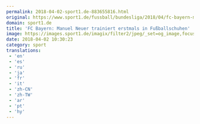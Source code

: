 ```yaml
---
permalink: 2018-04-02-sport1.de-883655816.html
original: https://www.sport1.de/fussball/bundesliga/2018/04/fc-bayern-manuel-neuer-trainiert-erstmals-in-fussballschuhen
domain: sport1.de
title: 'FC Bayern: Manuel Neuer trainiert erstmals in Fußballschuhen'
image: https://images.sport1.de/imagix/filter2/jpeg/_set=og_image,focus=45x34/imagix/bcf1026c-365e-11e8-87b1-f80f41fc63ce
date: 2018-04-02 10:30:23
category: sport
translations: 
 - 'en'
 - 'es'
 - 'ru'
 - 'ja'
 - 'fr'
 - 'it'
 - 'zh-CN'
 - 'zh-TW'
 - 'ar'
 - 'pt'
 - 'hy'
---
```


